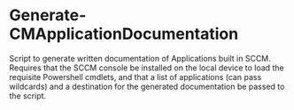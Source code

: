 # Generate-CMApplicationDocumentation

Script to generate written documentation of Applications built in SCCM. Requires that the SCCM console be installed on the local device to load the requisite Powershell cmdlets, and that a list of applications (can pass wildcards) and a destination for the generated documentation be passed to the script.
